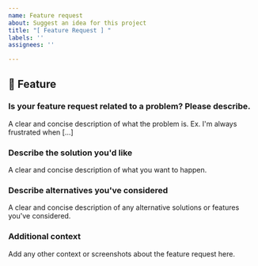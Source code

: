 ```yaml
---
name: Feature request
about: Suggest an idea for this project
title: "[ Feature Request ] "
labels: ''
assignees: ''

---
```


## 🚀  Feature

### Is your feature request related to a problem? Please describe.
A clear and concise description of what the problem is. Ex. I'm always frustrated when [...]

### Describe the solution you'd like
A clear and concise description of what you want to happen.

### Describe alternatives you've considered
A clear and concise description of any alternative solutions or features you've considered.

### Additional context
Add any other context or screenshots about the feature request here.
